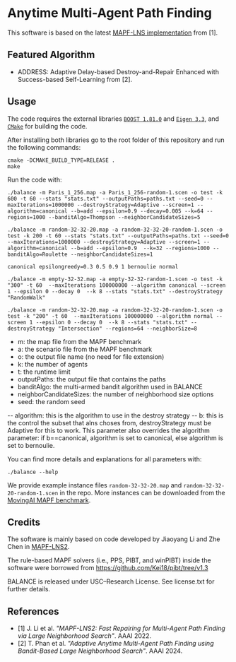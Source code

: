 # Anytime Multi-Agent Path Finding

This software is based on the latest [MAPF-LNS implementation](https://github.com/Jiaoyang-Li/MAPF-LNS2) from [1].

## Featured Algorithm
- ADDRESS: Adaptive Delay-based Destroy-and-Repair Enhanced with Success-based Self-Learning from [2].

## Usage
The code requires the external libraries [`BOOST 1.81.0`](https://www.boost.org/) and [`Eigen 3.3`](https://eigen.tuxfamily.org/), and [`CMake`](https://cmake.org) for building the code. 
    
After installing both libraries go to the root folder of this repository and run the following commands: 
```shell script
cmake -DCMAKE_BUILD_TYPE=RELEASE .
make
```

Run the code with:
```
./balance -m Paris_1_256.map -a Paris_1_256-random-1.scen -o test -k 600 -t 60 --stats "stats.txt" --outputPaths=paths.txt --seed=0 --maxIterations=1000000 --destroyStrategy=Adaptive --screen=1 --algorithm=canonical --b=add --epsilon=0.9 --decay=0.005 --k=64 --regions=1000 --banditAlgo=Thompson --neighborCandidateSizes=5

./balance -m random-32-32-20.map -a random-32-32-20-random-1.scen -o test -k 200 -t 60 --stats "stats.txt" --outputPaths=paths.txt --seed=0 --maxIterations=1000000 --destroyStrategy=Adaptive --screen=1 --algorithm=canonical --b=add --epsilon=0.9  --k=32 --regions=1000 --banditAlgo=Roulette --neighborCandidateSizes=1

canonical epsilongreedy=0.3 0.5 0.9 1 bernoulie normal

./balance -m empty-32-32.map -a empty-32-32-random-1.scen -o test -k "300" -t 60  --maxIterations 100000000 --algorithm canonical --screen 1 --epsilon 0 --decay 0  --k 8 --stats "stats.txt" --destroyStrategy "RandomWalk"

./balance -m random-32-32-20.map -a random-32-32-20-random-1.scen -o test -k "200" -t 60  --maxIterations 100000000 --algorithm normal --screen 1 --epsilon 0 --decay 0  --k 8 --stats "stats.txt" --destroyStrategy "Intersection" --regions=64 --neighborSize=8

```

- m: the map file from the MAPF benchmark
- a: the scenario file from the MAPF benchmark
- o: the output file name (no need for file extension)
- k: the number of agents
- t: the runtime limit
- outputPaths: the output file that contains the paths
- banditAlgo: the multi-armed bandit algorithm used in BALANCE
- neighborCandidateSizes: the number of neighborhood size options
- seed: the random seed

-- algorithm: this is the algorithm to use in the destroy strategy 
-- b: this is the control the subset that alns choses from, destroyStrategy must be Adaptive for this to work. This parameter also overrides the algorithm parameter: if b==canonical, algorithm is set to canonical, else algorithm is set to bernoulie. 

You can find more details and explanations for all parameters with:
```
./balance --help
```

We provide example instance files `random-32-32-20.map` and `random-32-32-20-random-1.scen` in the repo. More instances can be downloaded from the [MovingAI MAPF benchmark](https://movingai.com/benchmarks/mapf/index.html).

## Credits

The software is mainly based on code developed by Jiaoyang Li and Zhe Chen in [MAPF-LNS2](https://github.com/Jiaoyang-Li/MAPF-LNS2).

The rule-based MAPF solvers (i.e., PPS, PIBT, and winPIBT) inside the software were borrowed from 
https://github.com/Kei18/pibt/tree/v1.3

BALANCE is released under USC–Research License. See license.txt for further details.

## References

- [1] J. Li et al. *"MAPF-LNS2: Fast Repairing for Multi-Agent Path Finding via Large Neighborhood Search"*. AAAI 2022.
- [2] T. Phan et al. *"Adaptive Anytime Multi-Agent Path Finding using Bandit-Based Large Neighborhood Search"*. AAAI 2024.
